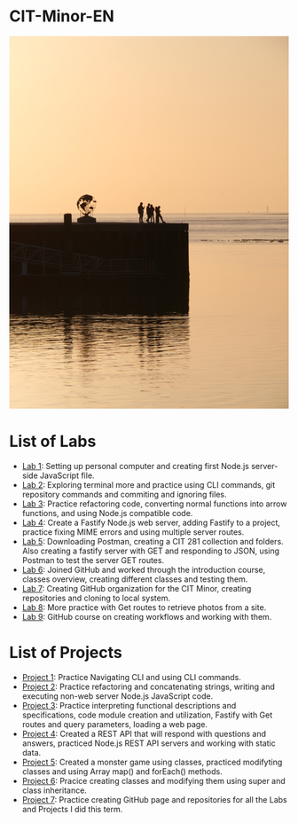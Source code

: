 # CIT-Minor-EN
![Pier Picture](git_page_picture.jpg)
# List of Labs
- [Lab 1](link-to-lab-1-repo): Setting up personal computer and creating first Node.js server-side JavaScript file.
- [Lab 2](link-to-lab-2-repo): Exploring terminal more and practice using CLI commands, git repository commands and commiting and ignoring files.
- [Lab 3](link-to-lab-3-repo): Practice refactoring code, converting normal functions into arrow functions, and using Node.js compatible code.
- [Lab 4](link-to-lab-4-repo): Create a Fastify Node.js web server, adding Fastify to a project, practice fixing MIME errors and using multiple server routes.
- [Lab 5](link-to-lab-5-repo): Downloading Postman, creating a CIT 281 collection and folders. Also creating a fastify server with GET and responding to JSON, using Postman to test the server GET routes.
- [Lab 6](link-to-lab-6-repo): Joined GitHub and worked through the introduction course, classes overview, creating different classes and testing them.
- [Lab 7](link-to-lab-7-repo): Creating GitHub organization for the CIT Minor, creating repositories and cloning to local system.
- [Lab 8](link-to-lab-8-repo): More practice with Get routes to retrieve photos from a site.
- [Lab 9](link-to-lab-9-repo): GitHub course on creating workflows and working with them.

# List of Projects 
- [Project 1](link-to-project-1-repo): Practice Navigating CLI and using CLI commands.
- [Project 2](link-to-project-2-repo): Practice refactoring and concatenating strings, writing and executing non-web server Node.js JavaScript code.
- [Project 3](link-to-project-3-repo): Practice interpreting functional descriptions and specifications, code module creation and utilization, Fastify with Get routes and query parameters, loading a web page.
- [Project 4](link-to-project-4-repo): Created a REST API that will respond with questions and answers, practiced Node.js REST API servers and working with static data.
- [Project 5](link-to-project-5-repo): Created a monster game using classes, practiced modifyting classes and using Array map() and forEach() methods.
- [Project 6](link-to-project-6-repo): Pracice creating classes and modifying them using super and class inheritance.
- [Project 7](link-to-project-7-repo): Practice creating GitHub page and repositories for all the Labs and Projects I did this term.
